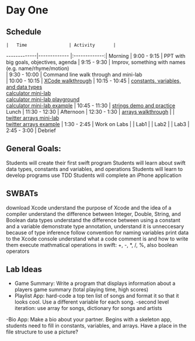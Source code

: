 # Day One

## Schedule
 	|	Time        		| Activity       |
   -------------|-------------       |:-------------:|
    Morning	    |   9:00 - 9:15      | PPT with big goals, objectives, agenda
		            |   9:15 - 9:30    	 | Improv, something with names (e.g. name/rhyme/motion)	     
 		            |   9:30 - 10:00 	   | Command line walk through and mini-lab      
 		            |   10:00 - 10:15	   | [XCode walkthrough](https://github.com/jrectenwald/intro-to-swift/blob/master/day-1/xcode-setup.md)
 		            |   10:15 - 10:45	   | [constants, variables, and data types](https://github.com/jrectenwald/intro-to-swift/blob/master/day-1/intro-constants-variables.md)<br>[calculator mini-lab](https://github.com/jrectenwald/intro-to-swift/blob/master/day-1/lab-calculator.md)<br>[calculator mini-lab playground](https://github.com/jrectenwald/intro-to-swift/tree/master/day-1/MyCalculator.playground)<br>[calculator mini-lab example](https://github.com/jrectenwald/intro-to-swift/tree/master/day-1/MyPlaygroundExample.playground)
	                    |  	10:45 - 11:30	   | [strings demo and practice](https://github.com/jrectenwald/intro-to-swift/blob/master/day-1/intro-string-methods.md)
Lunch 		            |   11:30 - 12:30      |
Afternoon                   |   12:30 - 1:30       | [arrays walkthrough](https://github.com/jrectenwald/intro-to-swift/blob/master/day-1/intro-arrays.md)
		            |                      | [twitter arrays mini-lab](https://github.com/jrectenwald/intro-to-swift/blob/master/day-1/twitter-arrays-mini-lab.md)<br>[twitter arrays example](https://github.com/jrectenwald/intro-to-swift/blob/master/day-1/TwitterArrays.playground/Contents.swift)
		            |   1:30 - 2:45        | Work on Labs
		            |                      | Lab1
		            |                      | Lab2
		            |                      | Lab3
		            |   2:45 - 3:00        | Debrief





## General Goals: 
Students will create their first swift program
Students will learn about swift data types, constants and variables, and operations
Students will learn to develop programs use TDD
Students will complete an iPhone application


## SWBATs
download Xcode
understand the purpose of Xcode and the idea of a compiler
understand the difference between Integer, Double, String, and Boolean data types 
understand the difference between using a constant and a variable
demonstrate type annotation, understand it is unneccesary because of type inference
follow convention for naming variables
print data to the Xcode console
understand what a code comment is and how to write them
execute mathmatical operations in swift: +, -, *, /, %, also boolean operators



## Lab Ideas
- Game Summary: Write a program that displays information about a players game summary (total playing time, high scores)
- Playlist App: hard-code a top ten list of songs and format it so that it looks cool. Use a different variable for each song.
        -second level iteration: use array for songs, dictionary for songs and artists

-Bio App: Make a bio about your partner. Begins with a skeleton app, students need to fill in constants, variables, and arrays. Have a place in the file structure to use a picture? 


